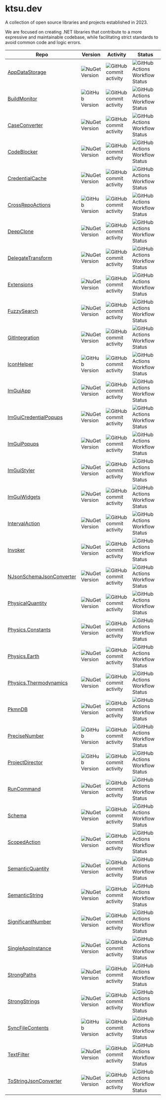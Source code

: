 # ktsu.dev

A collection of open source libraries and projects established in 2023.

We are focused on creating .NET libraries that contribute to a more expressive and maintainable codebase, while facilitating strict standards to avoid common code and logic errors.

| Repo | Version | Activity | Status |
|------|---------|----------|--------|
|[AppDataStorage](https://github.com/ktsu-dev/AppDataStorage)|![NuGet Version](https://img.shields.io/nuget/v/ktsu.AppDataStorage?label=&logo=nuget)|![GitHub commit activity](https://img.shields.io/github/commit-activity/m/ktsu-dev/AppDataStorage?label=&logo=github)|![GitHub Actions Workflow Status](https://img.shields.io/github/actions/workflow/status/ktsu-dev/AppDataStorage/dotnet.yml?label=&logo=github)|
|[BuildMonitor](https://github.com/ktsu-dev/BuildMonitor)|![GitHub Version](https://img.shields.io/github/v/release/ktsu-dev/BuildMonitor?label=&logo=github)|![GitHub commit activity](https://img.shields.io/github/commit-activity/m/ktsu-dev/BuildMonitor?label=&logo=github)|![GitHub Actions Workflow Status](https://img.shields.io/github/actions/workflow/status/ktsu-dev/BuildMonitor/dotnet.yml?label=&logo=github)|
|[CaseConverter](https://github.com/ktsu-dev/CaseConverter)|![NuGet Version](https://img.shields.io/nuget/v/ktsu.CaseConverter?label=&logo=nuget)|![GitHub commit activity](https://img.shields.io/github/commit-activity/m/ktsu-dev/CaseConverter?label=&logo=github)|![GitHub Actions Workflow Status](https://img.shields.io/github/actions/workflow/status/ktsu-dev/CaseConverter/dotnet.yml?label=&logo=github)|
|[CodeBlocker](https://github.com/ktsu-dev/CodeBlocker)|![NuGet Version](https://img.shields.io/nuget/v/ktsu.CodeBlocker?label=&logo=nuget)|![GitHub commit activity](https://img.shields.io/github/commit-activity/m/ktsu-dev/CodeBlocker?label=&logo=github)|![GitHub Actions Workflow Status](https://img.shields.io/github/actions/workflow/status/ktsu-dev/CodeBlocker/dotnet.yml?label=&logo=github)|
|[CredentialCache](https://github.com/ktsu-dev/CredentialCache)|![NuGet Version](https://img.shields.io/nuget/v/ktsu.CredentialCache?label=&logo=nuget)|![GitHub commit activity](https://img.shields.io/github/commit-activity/m/ktsu-dev/CredentialCache?label=&logo=github)|![GitHub Actions Workflow Status](https://img.shields.io/github/actions/workflow/status/ktsu-dev/CredentialCache/dotnet.yml?label=&logo=github)|
|[CrossRepoActions](https://github.com/ktsu-dev/CrossRepoActions)|![GitHub Version](https://img.shields.io/github/v/release/ktsu-dev/CrossRepoActions?label=&logo=github)|![GitHub commit activity](https://img.shields.io/github/commit-activity/m/ktsu-dev/CrossRepoActions?label=&logo=github)|![GitHub Actions Workflow Status](https://img.shields.io/github/actions/workflow/status/ktsu-dev/CrossRepoActions/dotnet.yml?label=&logo=github)|
|[DeepClone](https://github.com/ktsu-dev/DeepClone)|![NuGet Version](https://img.shields.io/nuget/v/ktsu.DeepClone?label=&logo=nuget)|![GitHub commit activity](https://img.shields.io/github/commit-activity/m/ktsu-dev/DeepClone?label=&logo=github)|![GitHub Actions Workflow Status](https://img.shields.io/github/actions/workflow/status/ktsu-dev/DeepClone/dotnet.yml?label=&logo=github)|
|[DelegateTransform](https://github.com/ktsu-dev/DelegateTransform)|![NuGet Version](https://img.shields.io/nuget/v/ktsu.DelegateTransform?label=&logo=nuget)|![GitHub commit activity](https://img.shields.io/github/commit-activity/m/ktsu-dev/DelegateTransform?label=&logo=github)|![GitHub Actions Workflow Status](https://img.shields.io/github/actions/workflow/status/ktsu-dev/DelegateTransform/dotnet.yml?label=&logo=github)|
|[Extensions](https://github.com/ktsu-dev/Extensions)|![NuGet Version](https://img.shields.io/nuget/v/ktsu.Extensions?label=&logo=nuget)|![GitHub commit activity](https://img.shields.io/github/commit-activity/m/ktsu-dev/Extensions?label=&logo=github)|![GitHub Actions Workflow Status](https://img.shields.io/github/actions/workflow/status/ktsu-dev/Extensions/dotnet.yml?label=&logo=github)|
|[FuzzySearch](https://github.com/ktsu-dev/FuzzySearch)|![NuGet Version](https://img.shields.io/nuget/v/ktsu.FuzzySearch?label=&logo=nuget)|![GitHub commit activity](https://img.shields.io/github/commit-activity/m/ktsu-dev/FuzzySearch?label=&logo=github)|![GitHub Actions Workflow Status](https://img.shields.io/github/actions/workflow/status/ktsu-dev/FuzzySearch/dotnet.yml?label=&logo=github)|
|[GitIntegration](https://github.com/ktsu-dev/GitIntegration)|![NuGet Version](https://img.shields.io/nuget/v/ktsu.GitIntegration?label=&logo=nuget)|![GitHub commit activity](https://img.shields.io/github/commit-activity/m/ktsu-dev/GitIntegration?label=&logo=github)|![GitHub Actions Workflow Status](https://img.shields.io/github/actions/workflow/status/ktsu-dev/GitIntegration/dotnet.yml?label=&logo=github)|
|[IconHelper](https://github.com/ktsu-dev/IconHelper)|![GitHub Version](https://img.shields.io/github/v/release/ktsu-dev/IconHelper?label=&logo=github)|![GitHub commit activity](https://img.shields.io/github/commit-activity/m/ktsu-dev/IconHelper?label=&logo=github)|![GitHub Actions Workflow Status](https://img.shields.io/github/actions/workflow/status/ktsu-dev/IconHelper/dotnet.yml?label=&logo=github)|
|[ImGuiApp](https://github.com/ktsu-dev/ImGuiApp)|![NuGet Version](https://img.shields.io/nuget/v/ktsu.ImGuiApp?label=&logo=nuget)|![GitHub commit activity](https://img.shields.io/github/commit-activity/m/ktsu-dev/ImGuiApp?label=&logo=github)|![GitHub Actions Workflow Status](https://img.shields.io/github/actions/workflow/status/ktsu-dev/ImGuiApp/dotnet.yml?label=&logo=github)|
|[ImGuiCredentialPopups](https://github.com/ktsu-dev/ImGuiCredentialPopups)|![NuGet Version](https://img.shields.io/nuget/v/ktsu.ImGuiCredentialPopups?label=&logo=nuget)|![GitHub commit activity](https://img.shields.io/github/commit-activity/m/ktsu-dev/ImGuiCredentialPopups?label=&logo=github)|![GitHub Actions Workflow Status](https://img.shields.io/github/actions/workflow/status/ktsu-dev/ImGuiCredentialPopups/dotnet.yml?label=&logo=github)|
|[ImGuiPopups](https://github.com/ktsu-dev/ImGuiPopups)|![NuGet Version](https://img.shields.io/nuget/v/ktsu.ImGuiPopups?label=&logo=nuget)|![GitHub commit activity](https://img.shields.io/github/commit-activity/m/ktsu-dev/ImGuiPopups?label=&logo=github)|![GitHub Actions Workflow Status](https://img.shields.io/github/actions/workflow/status/ktsu-dev/ImGuiPopups/dotnet.yml?label=&logo=github)|
|[ImGuiStyler](https://github.com/ktsu-dev/ImGuiStyler)|![NuGet Version](https://img.shields.io/nuget/v/ktsu.ImGuiStyler?label=&logo=nuget)|![GitHub commit activity](https://img.shields.io/github/commit-activity/m/ktsu-dev/ImGuiStyler?label=&logo=github)|![GitHub Actions Workflow Status](https://img.shields.io/github/actions/workflow/status/ktsu-dev/ImGuiStyler/dotnet.yml?label=&logo=github)|
|[ImGuiWidgets](https://github.com/ktsu-dev/ImGuiWidgets)|![NuGet Version](https://img.shields.io/nuget/v/ktsu.ImGuiWidgets?label=&logo=nuget)|![GitHub commit activity](https://img.shields.io/github/commit-activity/m/ktsu-dev/ImGuiWidgets?label=&logo=github)|![GitHub Actions Workflow Status](https://img.shields.io/github/actions/workflow/status/ktsu-dev/ImGuiWidgets/dotnet.yml?label=&logo=github)|
|[IntervalAction](https://github.com/ktsu-dev/IntervalAction)|![NuGet Version](https://img.shields.io/nuget/v/ktsu.IntervalAction?label=&logo=nuget)|![GitHub commit activity](https://img.shields.io/github/commit-activity/m/ktsu-dev/IntervalAction?label=&logo=github)|![GitHub Actions Workflow Status](https://img.shields.io/github/actions/workflow/status/ktsu-dev/IntervalAction/dotnet.yml?label=&logo=github)|
|[Invoker](https://github.com/ktsu-dev/Invoker)|![NuGet Version](https://img.shields.io/nuget/v/ktsu.Invoker?label=&logo=nuget)|![GitHub commit activity](https://img.shields.io/github/commit-activity/m/ktsu-dev/Invoker?label=&logo=github)|![GitHub Actions Workflow Status](https://img.shields.io/github/actions/workflow/status/ktsu-dev/Invoker/dotnet.yml?label=&logo=github)|
|[NJsonSchemaJsonConverter](https://github.com/ktsu-dev/NJsonSchemaJsonConverter)|![NuGet Version](https://img.shields.io/nuget/v/ktsu.NJsonSchemaJsonConverter?label=&logo=nuget)|![GitHub commit activity](https://img.shields.io/github/commit-activity/m/ktsu-dev/NJsonSchemaJsonConverter?label=&logo=github)|![GitHub Actions Workflow Status](https://img.shields.io/github/actions/workflow/status/ktsu-dev/NJsonSchemaJsonConverter/dotnet.yml?label=&logo=github)|
|[PhysicalQuantity](https://github.com/ktsu-dev/PhysicalQuantity)|![NuGet Version](https://img.shields.io/nuget/v/ktsu.PhysicalQuantity?label=&logo=nuget)|![GitHub commit activity](https://img.shields.io/github/commit-activity/m/ktsu-dev/PhysicalQuantity?label=&logo=github)|![GitHub Actions Workflow Status](https://img.shields.io/github/actions/workflow/status/ktsu-dev/PhysicalQuantity/dotnet.yml?label=&logo=github)|
|[Physics.Constants](https://github.com/ktsu-dev/Physics.Constants)|![NuGet Version](https://img.shields.io/nuget/v/ktsu.Physics.Constants?label=&logo=nuget)|![GitHub commit activity](https://img.shields.io/github/commit-activity/m/ktsu-dev/Physics.Constants?label=&logo=github)|![GitHub Actions Workflow Status](https://img.shields.io/github/actions/workflow/status/ktsu-dev/Physics.Constants/dotnet.yml?label=&logo=github)|
|[Physics.Earth](https://github.com/ktsu-dev/Physics.Earth)|![NuGet Version](https://img.shields.io/nuget/v/ktsu.Physics.Earth?label=&logo=nuget)|![GitHub commit activity](https://img.shields.io/github/commit-activity/m/ktsu-dev/Physics.Earth?label=&logo=github)|![GitHub Actions Workflow Status](https://img.shields.io/github/actions/workflow/status/ktsu-dev/Physics.Earth/dotnet.yml?label=&logo=github)|
|[Physics.Thermodynamics](https://github.com/ktsu-dev/Physics.Thermodynamics)|![NuGet Version](https://img.shields.io/nuget/v/ktsu.Physics.Thermodynamics?label=&logo=nuget)|![GitHub commit activity](https://img.shields.io/github/commit-activity/m/ktsu-dev/Physics.Thermodynamics?label=&logo=github)|![GitHub Actions Workflow Status](https://img.shields.io/github/actions/workflow/status/ktsu-dev/Physics.Thermodynamics/dotnet.yml?label=&logo=github)|
|[PkmnDB](https://github.com/ktsu-dev/PkmnDB)|![NuGet Version](https://img.shields.io/nuget/v/ktsu.PkmnDB?label=&logo=nuget)|![GitHub commit activity](https://img.shields.io/github/commit-activity/m/ktsu-dev/PkmnDB?label=&logo=github)|![GitHub Actions Workflow Status](https://img.shields.io/github/actions/workflow/status/ktsu-dev/PkmnDB/dotnet.yml?label=&logo=github)|
|[PreciseNumber](https://github.com/ktsu-dev/PreciseNumber)|![GitHub Version](https://img.shields.io/github/v/release/ktsu-dev/PreciseNumber?label=&logo=github)|![GitHub commit activity](https://img.shields.io/github/commit-activity/m/ktsu-dev/PreciseNumber?label=&logo=github)|![GitHub Actions Workflow Status](https://img.shields.io/github/actions/workflow/status/ktsu-dev/PreciseNumber/dotnet.yml?label=&logo=github)|
|[ProjectDirector](https://github.com/ktsu-dev/ProjectDirector)|![GitHub Version](https://img.shields.io/github/v/release/ktsu-dev/ProjectDirector?label=&logo=github)|![GitHub commit activity](https://img.shields.io/github/commit-activity/m/ktsu-dev/ProjectDirector?label=&logo=github)|![GitHub Actions Workflow Status](https://img.shields.io/github/actions/workflow/status/ktsu-dev/ProjectDirector/dotnet.yml?label=&logo=github)|
|[RunCommand](https://github.com/ktsu-dev/RunCommand)|![NuGet Version](https://img.shields.io/nuget/v/ktsu.RunCommand?label=&logo=nuget)|![GitHub commit activity](https://img.shields.io/github/commit-activity/m/ktsu-dev/RunCommand?label=&logo=github)|![GitHub Actions Workflow Status](https://img.shields.io/github/actions/workflow/status/ktsu-dev/RunCommand/dotnet.yml?label=&logo=github)|
|[Schema](https://github.com/ktsu-dev/Schema)|![NuGet Version](https://img.shields.io/nuget/v/ktsu.Schema?label=&logo=nuget)|![GitHub commit activity](https://img.shields.io/github/commit-activity/m/ktsu-dev/Schema?label=&logo=github)|![GitHub Actions Workflow Status](https://img.shields.io/github/actions/workflow/status/ktsu-dev/Schema/dotnet.yml?label=&logo=github)|
|[ScopedAction](https://github.com/ktsu-dev/ScopedAction)|![NuGet Version](https://img.shields.io/nuget/v/ktsu.ScopedAction?label=&logo=nuget)|![GitHub commit activity](https://img.shields.io/github/commit-activity/m/ktsu-dev/ScopedAction?label=&logo=github)|![GitHub Actions Workflow Status](https://img.shields.io/github/actions/workflow/status/ktsu-dev/ScopedAction/dotnet.yml?label=&logo=github)|
|[SemanticQuantity](https://github.com/ktsu-dev/SemanticQuantity)|![NuGet Version](https://img.shields.io/nuget/v/ktsu.SemanticQuantity?label=&logo=nuget)|![GitHub commit activity](https://img.shields.io/github/commit-activity/m/ktsu-dev/SemanticQuantity?label=&logo=github)|![GitHub Actions Workflow Status](https://img.shields.io/github/actions/workflow/status/ktsu-dev/SemanticQuantity/dotnet.yml?label=&logo=github)|
|[SemanticString](https://github.com/ktsu-dev/SemanticString)|![NuGet Version](https://img.shields.io/nuget/v/ktsu.SemanticString?label=&logo=nuget)|![GitHub commit activity](https://img.shields.io/github/commit-activity/m/ktsu-dev/SemanticString?label=&logo=github)|![GitHub Actions Workflow Status](https://img.shields.io/github/actions/workflow/status/ktsu-dev/SemanticString/dotnet.yml?label=&logo=github)|
|[SignificantNumber](https://github.com/ktsu-dev/SignificantNumber)|![NuGet Version](https://img.shields.io/nuget/v/ktsu.SignificantNumber?label=&logo=nuget)|![GitHub commit activity](https://img.shields.io/github/commit-activity/m/ktsu-dev/SignificantNumber?label=&logo=github)|![GitHub Actions Workflow Status](https://img.shields.io/github/actions/workflow/status/ktsu-dev/SignificantNumber/dotnet.yml?label=&logo=github)|
|[SingleAppInstance](https://github.com/ktsu-dev/SingleAppInstance)|![NuGet Version](https://img.shields.io/nuget/v/ktsu.SingleAppInstance?label=&logo=nuget)|![GitHub commit activity](https://img.shields.io/github/commit-activity/m/ktsu-dev/SingleAppInstance?label=&logo=github)|![GitHub Actions Workflow Status](https://img.shields.io/github/actions/workflow/status/ktsu-dev/SingleAppInstance/dotnet.yml?label=&logo=github)|
|[StrongPaths](https://github.com/ktsu-dev/StrongPaths)|![NuGet Version](https://img.shields.io/nuget/v/ktsu.StrongPaths?label=&logo=nuget)|![GitHub commit activity](https://img.shields.io/github/commit-activity/m/ktsu-dev/StrongPaths?label=&logo=github)|![GitHub Actions Workflow Status](https://img.shields.io/github/actions/workflow/status/ktsu-dev/StrongPaths/dotnet.yml?label=&logo=github)|
|[StrongStrings](https://github.com/ktsu-dev/StrongStrings)|![NuGet Version](https://img.shields.io/nuget/v/ktsu.StrongStrings?label=&logo=nuget)|![GitHub commit activity](https://img.shields.io/github/commit-activity/m/ktsu-dev/StrongStrings?label=&logo=github)|![GitHub Actions Workflow Status](https://img.shields.io/github/actions/workflow/status/ktsu-dev/StrongStrings/dotnet.yml?label=&logo=github)|
|[SyncFileContents](https://github.com/ktsu-dev/SyncFileContents)|![GitHub Version](https://img.shields.io/github/v/release/ktsu-dev/SyncFileContents?label=&logo=github)|![GitHub commit activity](https://img.shields.io/github/commit-activity/m/ktsu-dev/SyncFileContents?label=&logo=github)|![GitHub Actions Workflow Status](https://img.shields.io/github/actions/workflow/status/ktsu-dev/SyncFileContents/dotnet.yml?label=&logo=github)|
|[TextFilter](https://github.com/ktsu-dev/TextFilter)|![NuGet Version](https://img.shields.io/nuget/v/ktsu.TextFilter?label=&logo=nuget)|![GitHub commit activity](https://img.shields.io/github/commit-activity/m/ktsu-dev/TextFilter?label=&logo=github)|![GitHub Actions Workflow Status](https://img.shields.io/github/actions/workflow/status/ktsu-dev/TextFilter/dotnet.yml?label=&logo=github)|
|[ToStringJsonConverter](https://github.com/ktsu-dev/ToStringJsonConverter)|![NuGet Version](https://img.shields.io/nuget/v/ktsu.ToStringJsonConverter?label=&logo=nuget)|![GitHub commit activity](https://img.shields.io/github/commit-activity/m/ktsu-dev/ToStringJsonConverter?label=&logo=github)|![GitHub Actions Workflow Status](https://img.shields.io/github/actions/workflow/status/ktsu-dev/ToStringJsonConverter/dotnet.yml?label=&logo=github)|

